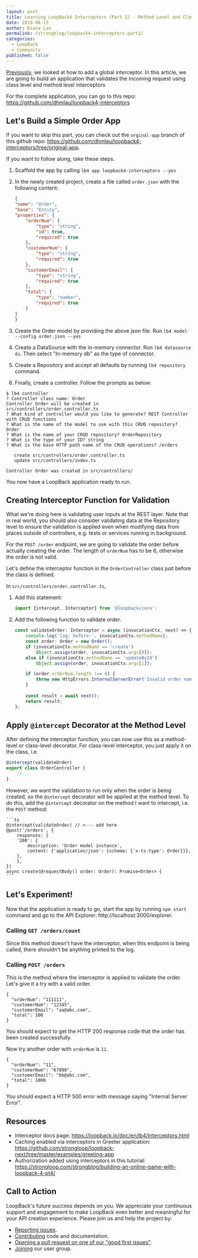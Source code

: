 ```yaml
---
layout: post
title: Learning LoopBack4 Interceptors (Part 2) - Method Level and Class Level Interceptors
date: 2019-08-13
author: Diana Lau
permalink: /strongblog/loopback4-interceptors-part2/
categories:
  - LoopBack
  - Community
published: false
---
```


[Previously](https://strongloop.com/strongblog/loopback4-interceptors-part1/), we looked at how to add a global interceptor. In this article, we are going to build an application that validates the incoming request using class level and method level interceptors 

For the complete application, you can go to this repo: https://github.com/dhmlau/loopback4-interceptors

<!--more-->

## Let's Build a Simple Order App

If you want to skip this part, you can check out the `orginal-app` branch of this github repo: https://github.com/dhmlau/loopback4-interceptors/tree/original-app.

If you want to follow along, take these steps.

1. Scaffold the app by calling `lb4 app loopback4-interceptors --yes`

2. In the newly created project, create a file called `order.json` with the following content:

    ```json
    {
    "name": "Order",
    "base": "Entity",
    "properties": {
        "orderNum": {
            "type": "string",
            "id": true,
            "required": true
        },
        "customerNum": {
            "type": "string",
            "required": true
        },
        "customerEmail": {
            "type": "string",
            "required": true
        },
        "total": {
            "type": "number",
            "required": true
        }
    }
    }
    ```

3. Create the Order model by providing the above json file. Run `lb4 model --config order.json --yes`

4. Create a DataSource with the in-memory connector. Run `lb4 datasource ds`.  Then select "In-memory db" as the type of connector. 

5. Create a Repository and accept all defaults by running `lb4 repository` command.

6. Finally, create a controller. Follow the prompts as below:

```
$ lb4 controller
? Controller class name: Order
Controller Order will be created in src/controllers/order.controller.ts
? What kind of controller would you like to generate? REST Controller with CRUD functions
? What is the name of the model to use with this CRUD repository? Order
? What is the name of your CRUD repository? OrderRepository
? What is the type of your ID? string
? What is the base HTTP path name of the CRUD operations? /orders

   create src/controllers/order.controller.ts
   update src/controllers/index.ts

Controller Order was created in src/controllers/
```

You now have a LoopBack application ready to run.

## Creating Interceptor Function for Validation

What we're doing here is validating user inputs at the REST layer. Note that in real world, you should also consider validating data at the Repository level to ensure the validation is applied even when modifying data from places outside of controllers, e.g. tests or services running in background.

For the `POST /order` endpoint, we are going to validate the order before actually creating the order. The length of `orderNum` has to be 6, otherwise the order is not valid. 

Let's define the interceptor function in the `OrderController` class just before the class is defined. 

In `src/controllers/order.controller.ts`, 
1. Add this statement:
    ```ts
    import {intercept, Interceptor} from '@loopback/core';
    ```

2. Add the following function to validate order.  
    ```ts
    const validateOrder: Interceptor = async (invocationCtx, next) => {
        console.log('log: before-', invocationCtx.methodName);
        const order: Order = new Order();
        if (invocationCtx.methodName == 'create')
            Object.assign(order, invocationCtx.args[0]);
        else if (invocationCtx.methodName == 'updateById')
            Object.assign(order, invocationCtx.args[1]);

        if (order.orderNum.length !== 6) {
            throw new HttpErrors.InternalServerError('Invalid order number');
        }
       
        const result = await next();
        return result;
    };
    ```

## Apply `@intercept` Decorator at the Method Level

After defining the interceptor function, you can now use this as a method-level or class-level decorator. For class-level interceptor, you just apply it on the class, i.e.

```ts
@intercept(validateOrder)
export class OrderController {
    //...
}
```

However, we want the validation to run only when the order is being created, so the `@intercept` decorator will be applied at the method level. To do this, add the `@intercept` decorator on the method I want to intercept, i.e. the `POST` method:

    ```ts
    @intercept(validateOrder) // <--- add here
    @post('/orders', {
        responses: {
        '200': {
            description: 'Order model instance',
            content: {'application/json': {schema: {'x-ts-type': Order}}},
        },
        },
    })
    async create(@requestBody() order: Order): Promise<Order> {
    ```

## Let's Experiment! 

Now that the application is ready to go, start the app by running `npm start` command and go to the API Explorer: http://localhost:3000/explorer.


### Calling `GET /orders/count`

Since this method doesn't have the interceptor, when this endpoint is being called, there shouldn't be anything printed to the log. 

### Calling `POST /orders`

This is the method where the interceptor is applied to validate the order. Let's give it a try with a valid order.

``` 
{
  "orderNum": "111111",
  "customerNum": "12345",
  "customerEmail": "aa@abc.com",
  "total": 100
}
```

You should expect to get the HTTP 200 response code that the order has been created successfully.

Now try another order with `orderNum` is `11`. 

``` 
{
  "orderNum": "11",
  "customerNum": "67890",
  "customerEmail": "bb@abc.com",
  "total": 1000
}
```
You should expect a HTTP 500 error with message saying "Internal Server Error".

## Resources 

- Interceptor docs page: https://loopback.io/doc/en/lb4/Interceptors.html
- Caching enabled via interceptors in Greeter application: https://github.com/strongloop/loopback-next/tree/master/examples/greeting-app
- Authorization added using interceptors in this tutorial: https://strongloop.com/strongblog/building-an-online-game-with-loopback-4-pt4/

## Call to Action

LoopBack's future success depends on you. We appreciate your continuous support and engagement to make LoopBack even better and meaningful for your API creation experience. Please join us and help the project by:

- [Reporting issues](https://github.com/strongloop/loopback-next/issues).
- [Contributing](https://github.com/strongloop/loopback-next/blob/master/docs/CONTRIBUTING.md)
  code and documentation.
- [Opening a pull request on one of our "good first issues"](https://github.com/strongloop/loopback-next/labels/good%20first%20issue).
- [Joining](https://github.com/strongloop/loopback-next/issues/110) our user group.
